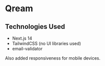 # Qream

## Technologies Used

- Next.js 14
- TailwindCSS (no UI libraries used)
- email-validator

Also added responsiveness for mobile devices.